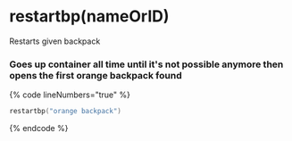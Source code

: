 # restartbp(nameOrID)

Restarts given backpack

### Goes up container all time until it's not possible anymore then opens the first orange backpack found
{% code lineNumbers="true" %}
```lua
restartbp("orange backpack")   
```
{% endcode %}

